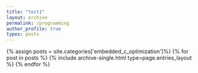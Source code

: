 ```yaml
---
title: "test1"
layout: archive
permalink: /programming
author_profile: true
types: posts
---
```


{% assign posts = site.categories['embedded_c_optimization']%}
{% for post in posts %}
  {% include archive-single.html type=page.entries_layout %}
{% endfor %}
